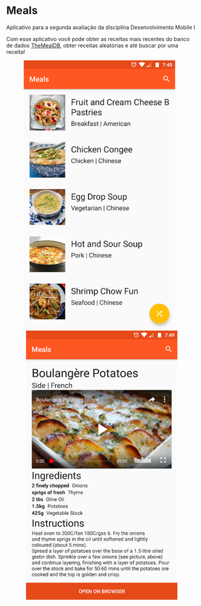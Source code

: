 # Meals
Aplicativo para a segunda avaliação da disciplina Desenvolvimento Mobile I

Com esse aplicativo você pode obter as receitas mais recentes do banco de dados [TheMealDB](https://www.themealdb.com/), obter receitas aleatórias e até buscar por uma receita!

<div align="center">
    <img src="/screenshot1.png" width="400px"</img>
    <img src="" height="0" width="8px">
    <img src="/screenshot2.png" width="400px"</img> 
</div>
